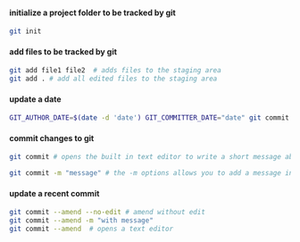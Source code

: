 
#### initialize a project folder to be tracked by git
``` sh
git init 
```
#### add files to be tracked by git 
``` sh
git add file1 file2  # adds files to the staging area
git add . # add all edited files to the staging area
```


#### update a date
```sh
GIT_AUTHOR_DATE=$(date -d 'date') GIT_COMMITTER_DATE="date" git commit -md "message"
```

#### commit changes to git
``` sh
git commit # opens the built in text editor to write a short message about the commit

git commit -m "message" # the -m options allows you to add a message in the command line and do a direct commit
```

#### update a recent commit
```sh
git commit --amend --no-edit # amend without edit
git commit --amend -m "with message"
git commit --amend  # opens a text editor
```